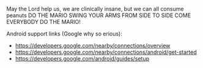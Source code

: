 May the Lord help us, we are clinically insane, but we can all consume peanuts
DO THE MARIO SWING YOUR ARMS FROM SIDE TO SIDE COME EVERYBODY DO THE MARIO!

Android support links (Google why so erious):
- https://developers.google.com/nearby/connections/overview
- https://developers.google.com/nearby/connections/android/get-started
- https://developers.google.com/android/guides/setup
